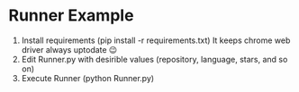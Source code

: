 # Runner Example

1. Install requirements (pip install -r requirements.txt) It keeps chrome web driver always uptodate 😉
2. Edit Runner.py with desirible values (repository, language, stars, and so on)
3. Execute Runner (python Runner.py)
